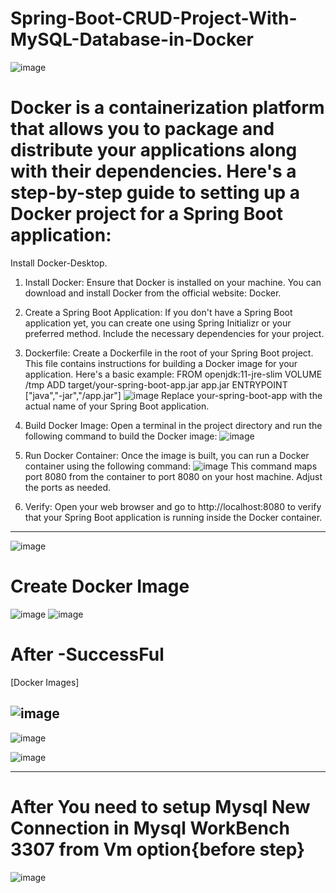 # Spring-Boot-CRUD-Project-With-MySQL-Database-in-Docker
![image](https://github.com/PrabhaWijera/Spring-Boot-CRUD-Project-With-MySQL-Database-in-Docker/assets/106425954/24fb5675-db71-4e19-88eb-44a96c877422)

# Docker is a containerization platform that allows you to package and distribute your applications along with their dependencies. Here's a step-by-step guide to setting up a Docker project for a Spring Boot application:
Install Docker-Desktop.
1. Install Docker:
Ensure that Docker is installed on your machine. You can download and install Docker from the official website: Docker.
2. Create a Spring Boot Application:
If you don't have a Spring Boot application yet, you can create one using Spring Initializr or your preferred method. Include the necessary dependencies for your project.
3. Dockerfile:
Create a Dockerfile in the root of your Spring Boot project. This file contains instructions for building a Docker image for your application. Here's a basic example:
FROM openjdk:11-jre-slim
VOLUME /tmp
ADD target/your-spring-boot-app.jar app.jar
ENTRYPOINT ["java","-jar","/app.jar"]
![image](https://github.com/PrabhaWijera/Spring-Boot-CRUD-Project-With-MySQL-Database-in-Docker/assets/106425954/a3e7c6cd-f09c-444c-8309-b2a1fdc8032c)
Replace your-spring-boot-app with the actual name of your Spring Boot application.
4. Build Docker Image:
Open a terminal in the project directory and run the following command to build the Docker image:
![image](https://github.com/PrabhaWijera/Spring-Boot-CRUD-Project-With-MySQL-Database-in-Docker/assets/106425954/a1047685-1bc2-49b6-8c3b-700f43d62d51)
5. Run Docker Container:
Once the image is built, you can run a Docker container using the following command:
![image](https://github.com/PrabhaWijera/Spring-Boot-CRUD-Project-With-MySQL-Database-in-Docker/assets/106425954/b18bcce7-6202-40fe-a06e-60decbc79c3e)
This command maps port 8080 from the container to port 8080 on your host machine. Adjust the ports as needed.

6. Verify:
Open your web browser and go to http://localhost:8080 to verify that your Spring Boot application is running inside the Docker container.

-------------------------------------------------------------------------------                  ------------------------------------------------------------
![image](https://github.com/PrabhaWijera/Spring-Boot-CRUD-Project-With-MySQL-Database-in-Docker/assets/106425954/8f246ff4-d49c-438a-86a1-0a057e51c862)

# Create Docker Image

![image](https://github.com/PrabhaWijera/Spring-Boot-CRUD-Project-With-MySQL-Database-in-Docker/assets/106425954/f0703470-3a31-473c-a637-bc0afb13136b)
![image](https://github.com/PrabhaWijera/Spring-Boot-CRUD-Project-With-MySQL-Database-in-Docker/assets/106425954/9748498e-3c48-4294-ae9c-075116411758)

# After -SuccessFul
[Docker Images]

![image](https://github.com/PrabhaWijera/Spring-Boot-CRUD-Project-With-MySQL-Database-in-Docker/assets/106425954/7b8f828c-439b-42ef-99e9-18ddfad3cf92)
-------------------------------------------------------


![image](https://github.com/PrabhaWijera/Spring-Boot-CRUD-Project-With-MySQL-Database-in-Docker/assets/106425954/5bb8db1d-1734-437e-8d7a-eef7ae8f2b08)

![image](https://github.com/PrabhaWijera/Spring-Boot-CRUD-Project-With-MySQL-Database-in-Docker/assets/106425954/2c2633f3-da67-4d92-8ea7-c5287f53accb)

-------------------------------------------------------------
 # After You need to setup Mysql New Connection in Mysql WorkBench 3307 from Vm option{before step}

 ![image](https://github.com/PrabhaWijera/Spring-Boot-CRUD-Project-With-MySQL-Database-in-Docker/assets/106425954/838e7e42-6eb7-47c3-9873-37d2fa56bc21)





 
